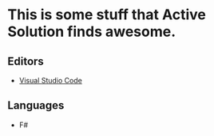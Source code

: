 # This is some stuff that Active Solution finds awesome.

## Editors
- [Visual Studio Code](https://code.visualstudio.com/)

## Languages
- F#